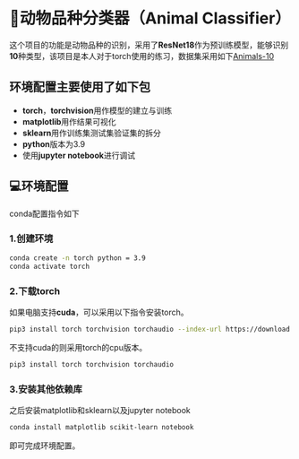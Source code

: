# 🦊动物品种分类器（Animal Classifier）

这个项目的功能是动物品种的识别，采用了**ResNet18**作为预训练模型，能够识别**10**种类型，该项目是本人对于torch使用的练习，数据集采用如下[Animals-10](https://www.kaggle.com/datasets/alessiocorrado99/animals10)

## 环境配置主要使用了如下包
- **torch**，**torchvision**用作模型的建立与训练
- **matplotlib**用作结果可视化
- **sklearn**用作训练集测试集验证集的拆分
- **python**版本为3.9
- 使用**jupyter notebook**进行调试

## 💻环境配置
conda配置指令如下
### 1.创建环境
```bash
conda create -n torch python = 3.9
conda activate torch
```
### 2.下载torch
如果电脑支持**cuda**，可以采用以下指令安装torch。
```bash
pip3 install torch torchvision torchaudio --index-url https://download.pytorch.org/whl/cu118
```
不支持cuda的则采用torch的cpu版本。
```bash
pip3 install torch torchvision torchaudio
```
### 3.安装其他依赖库
之后安装matplotlib和sklearn以及jupyter notebook
```bash
conda install matplotlib scikit-learn notebook
```
即可完成环境配置。
